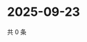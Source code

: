 # 2025-09-23

共 0 条

<!-- BEGIN ZHIHUQUESTIONS -->
<!-- 最后更新时间 Tue Sep 23 2025 23:11:32 GMT+0800 (China Standard Time) -->

<!-- END ZHIHUQUESTIONS -->
